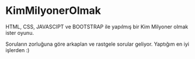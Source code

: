 # KimMilyonerOlmak
HTML, CSS, JAVASCIPT ve BOOTSTRAP ile yapılmış bir Kim Milyoner olmak ister oyunu.

Soruların zorluğuna göre arkaplan ve rastgele sorular geliyor. Yaptığım en iyi işlerden :)
